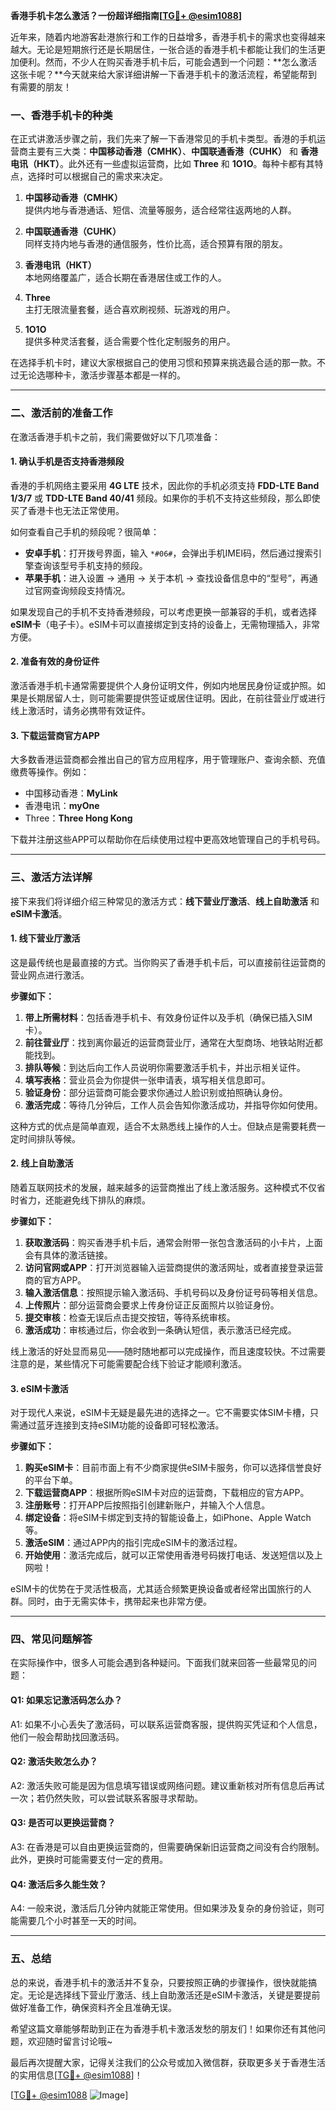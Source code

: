 **香港手机卡怎么激活？一份超详细指南[[TG💪+ @esim1088](https://t.me/s/esim1088)]**

近年来，随着内地游客赴港旅行和工作的日益增多，香港手机卡的需求也变得越来越大。无论是短期旅行还是长期居住，一张合适的香港手机卡都能让我们的生活更加便利。然而，不少人在购买香港手机卡后，可能会遇到一个问题：**怎么激活这张卡呢？**今天就来给大家详细讲解一下香港手机卡的激活流程，希望能帮到有需要的朋友！

### 一、香港手机卡的种类

在正式讲激活步骤之前，我们先来了解一下香港常见的手机卡类型。香港的手机运营商主要有三大类：**中国移动香港（CMHK）**、**中国联通香港（CUHK）** 和 **香港电讯（HKT）**。此外还有一些虚拟运营商，比如 **Three** 和 **1O1O**。每种卡都有其特点，选择时可以根据自己的需求来决定。

1. **中国移动香港（CMHK）**  
   提供内地与香港通话、短信、流量等服务，适合经常往返两地的人群。
   
2. **中国联通香港（CUHK）**  
   同样支持内地与香港的通信服务，性价比高，适合预算有限的朋友。
   
3. **香港电讯（HKT）**  
   本地网络覆盖广，适合长期在香港居住或工作的人。
   
4. **Three**  
   主打无限流量套餐，适合喜欢刷视频、玩游戏的用户。
   
5. **1O1O**  
   提供多种灵活套餐，适合需要个性化定制服务的用户。

在选择手机卡时，建议大家根据自己的使用习惯和预算来挑选最合适的那一款。不过无论选哪种卡，激活步骤基本都是一样的。

---

### 二、激活前的准备工作

在激活香港手机卡之前，我们需要做好以下几项准备：

#### 1. 确认手机是否支持香港频段
香港的手机网络主要采用 **4G LTE** 技术，因此你的手机必须支持 **FDD-LTE Band 1/3/7** 或 **TDD-LTE Band 40/41** 频段。如果你的手机不支持这些频段，那么即使买了香港卡也无法正常使用。

如何查看自己手机的频段呢？很简单：
- **安卓手机**：打开拨号界面，输入 `*#06#`，会弹出手机IMEI码，然后通过搜索引擎查询该型号手机支持的频段。
- **苹果手机**：进入设置 -> 通用 -> 关于本机 -> 查找设备信息中的“型号”，再通过官网查询频段支持情况。

如果发现自己的手机不支持香港频段，可以考虑更换一部兼容的手机，或者选择 **eSIM卡**（电子卡）。eSIM卡可以直接绑定到支持的设备上，无需物理插入，非常方便。

#### 2. 准备有效的身份证件
激活香港手机卡通常需要提供个人身份证明文件，例如内地居民身份证或护照。如果是长期居留人士，则可能需要提供签证或居住证明。因此，在前往营业厅或进行线上激活时，请务必携带有效证件。

#### 3. 下载运营商官方APP
大多数香港运营商都会推出自己的官方应用程序，用于管理账户、查询余额、充值缴费等操作。例如：
- 中国移动香港：**MyLink**
- 香港电讯：**myOne**
- Three：**Three Hong Kong**

下载并注册这些APP可以帮助你在后续使用过程中更高效地管理自己的手机号码。

---

### 三、激活方法详解

接下来我们将详细介绍三种常见的激活方式：**线下营业厅激活**、**线上自助激活** 和 **eSIM卡激活**。

#### 1. 线下营业厅激活

这是最传统也是最直接的方式。当你购买了香港手机卡后，可以直接前往运营商的营业网点进行激活。

**步骤如下：**
1. **带上所需材料**：包括香港手机卡、有效身份证件以及手机（确保已插入SIM卡）。
2. **前往营业厅**：找到离你最近的运营商营业厅，通常在大型商场、地铁站附近都能找到。
3. **排队等候**：到达后向工作人员说明你需要激活手机卡，并出示相关证件。
4. **填写表格**：营业员会为你提供一张申请表，填写相关信息即可。
5. **验证身份**：部分运营商可能会要求你通过人脸识别或拍照确认身份。
6. **激活完成**：等待几分钟后，工作人员会告知你激活成功，并指导你如何使用。

这种方式的优点是简单直观，适合不太熟悉线上操作的人士。但缺点是需要耗费一定时间排队等候。

#### 2. 线上自助激活

随着互联网技术的发展，越来越多的运营商推出了线上激活服务。这种模式不仅省时省力，还能避免线下排队的麻烦。

**步骤如下：**
1. **获取激活码**：购买香港手机卡后，通常会附带一张包含激活码的小卡片，上面会有具体的激活链接。
2. **访问官网或APP**：打开浏览器输入运营商提供的激活网址，或者直接登录运营商的官方APP。
3. **输入激活信息**：按照提示输入激活码、手机号码以及身份证号码等相关信息。
4. **上传照片**：部分运营商会要求上传身份证正反面照片以验证身份。
5. **提交审核**：检查无误后点击提交按钮，等待系统审核。
6. **激活成功**：审核通过后，你会收到一条确认短信，表示激活已经完成。

线上激活的好处显而易见——随时随地都可以完成操作，而且速度较快。不过需要注意的是，某些情况下可能需要配合线下验证才能顺利激活。

#### 3. eSIM卡激活

对于现代人来说，eSIM卡无疑是最先进的选择之一。它不需要实体SIM卡槽，只需通过蓝牙连接到支持eSIM功能的设备即可轻松激活。

**步骤如下：**
1. **购买eSIM卡**：目前市面上有不少商家提供eSIM卡服务，你可以选择信誉良好的平台下单。
2. **下载运营商APP**：根据所购eSIM卡对应的运营商，下载相应的官方APP。
3. **注册账号**：打开APP后按照指引创建新账户，并输入个人信息。
4. **绑定设备**：将eSIM卡绑定到支持的智能设备上，如iPhone、Apple Watch等。
5. **激活eSIM**：通过APP内的指引完成eSIM卡的激活过程。
6. **开始使用**：激活完成后，就可以正常使用香港号码拨打电话、发送短信以及上网啦！

eSIM卡的优势在于灵活性极高，尤其适合频繁更换设备或者经常出国旅行的人群。同时，由于无需实体卡，携带起来也非常方便。

---

### 四、常见问题解答

在实际操作中，很多人可能会遇到各种疑问。下面我们就来回答一些最常见的问题：

#### Q1: 如果忘记激活码怎么办？
A1: 如果不小心丢失了激活码，可以联系运营商客服，提供购买凭证和个人信息，他们一般会帮助找回激活码。

#### Q2: 激活失败怎么办？
A2: 激活失败可能是因为信息填写错误或网络问题。建议重新核对所有信息后再试一次；若仍然失败，可以尝试联系客服寻求帮助。

#### Q3: 是否可以更换运营商？
A3: 在香港是可以自由更换运营商的，但需要确保新旧运营商之间没有合约限制。此外，更换时可能需要支付一定的费用。

#### Q4: 激活后多久能生效？
A4: 一般来说，激活后几分钟内就能正常使用。但如果涉及复杂的身份验证，则可能需要几个小时甚至一天的时间。

---

### 五、总结

总的来说，香港手机卡的激活并不复杂，只要按照正确的步骤操作，很快就能搞定。无论是选择线下营业厅激活、线上自助激活还是eSIM卡激活，关键是要提前做好准备工作，确保资料齐全且准确无误。

希望这篇文章能够帮助到正在为香港手机卡激活发愁的朋友们！如果你还有其他问题，欢迎随时留言讨论哦~

最后再次提醒大家，记得关注我们的公众号或加入微信群，获取更多关于香港生活的实用信息[[TG💪+ @esim1088](https://t.me/s/esim1088)]！

[[TG💪+ @esim1088](https://t.me/s/esim1088) ![Image](https://i.postimg.cc/4NQfJmqS/Snipaste-2025-05-13-00-14-12.png)]